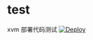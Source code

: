 # test
xvm
部署代码测试
[![Deploy](https://www.herokucdn.com/deploy/button.png)](https://dashboard.heroku.com/new?template=https%3A%2F%2Fgithub.com%2Fhhuyf%2Fxvm)

